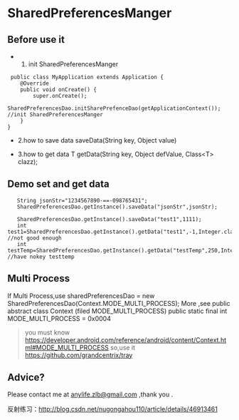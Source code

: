 # SharedPreferencesManger
## Before use it
- 1. init SharedPreferencesManger
```
 public class MyApplication extends Application {
	@Override
	public void onCreate() {
		super.onCreate();
		SharedPreferencesDao.initSharePrefenceDao(getApplicationContext());  //init SharedPreferencesManger
	}
}
```

- 2.how to save data
saveData(String key, Object value)

- 3.how to get data
<T> T getData(String key, Object defValue, Class&lt;T> clazz);

## Demo set and get data
```
   String jsonStr="1234567890-==-098765431";
   SharedPreferencesDao.getInstance().saveData("jsonStr",jsonStr);

   SharedPreferencesDao.getInstance().saveData("test1",1111);
   int test1=SharedPreferencesDao.getInstance().getData("test1",-1,Integer.class); //not good enough
   int testTemp=SharedPreferencesDao.getInstance().getData("testTemp",250,Integer.class);  //have nokey testtemp
```
## Multi Process

   If Multi Process,use 		sharedPreferencesDao = new SharedPreferencesDao(Context.MODE_MULTI_PROCESS);
   More ,see     public abstract class Context (filed MODE_MULTI_PROCESS)
   public static final int MODE_MULTI_PROCESS = 0x0004

   > you must know https://developer.android.com/reference/android/content/Context.html#MODE_MULTI_PROCESS
   > so,use it https://github.com/grandcentrix/tray

## Advice?

Please contact me at anylife.zlb@gmail.com ,thank you .


反射练习：http://blog.csdn.net/nugongahou110/article/details/46913461
